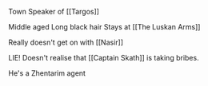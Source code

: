 Town Speaker of [[Targos]]

Middle aged
Long black hair
Stays at [[The Luskan Arms]] 

Really doesn't get on with [[Nasir]]

LIE! Doesn't realise that [[Captain Skath]] is taking bribes.

He's a Zhentarim agent

